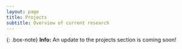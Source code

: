 ```yaml
---
layout: page
title: Projects
subtitle: Overview of current research
---
```


{: .box-note}
**Info:** An update to the projects section is coming soon!
